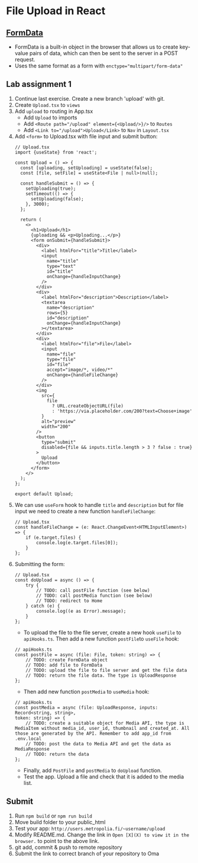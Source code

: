 # File Upload in React

## [FormData](https://developer.mozilla.org/en-US/docs/Web/API/FormData)
- FormData is a built-in object in the browser that allows us to create key-value pairs of data, which can then be sent to
  the server in a POST request.
- Uses the same format as a form with `enctype="multipart/form-data"`

## Lab assignment 1
1. Continue last exercise. Create a new branch 'upload' with git.
2. Create `Upload.tsx` to `views`
3. Add `upload` to routing in App.tsx
    * Add `Upload` to imports
    * Add `<Route path="/upload" element={<Upload/>}/>` to `Routes`
    * Add `<Link to="/upload">Upload</Link>` to `Nav` in `Layout.tsx`
4. Add `<form>` to Upload.tsx with file input and submit button:
    ```tsx
    // Upload.tsx
    import {useState} from 'react';

    const Upload = () => {
      const [uploading, setUploading] = useState(false);
      const [file, setFile] = useState<File | null>(null);
    
      const handleSubmit = () => {
        setUploading(true);
        setTimeout(() => {
          setUploading(false);
        }, 3000);
      };
    
      return (
        <>
          <h1>Upload</h1>
          {uploading && <p>Uploading...</p>}
          <form onSubmit={handleSubmit}>
            <div>
              <label htmlFor="title">Title</label>
              <input
                name="title"
                type="text"
                id="title"
                onChange={handleInputChange}
              />
            </div>
            <div>
              <label htmlFor="description">Description</label>
              <textarea
                name="description"
                rows={5}
                id="description"
                onChange={handleInputChange}
              ></textarea>
            </div>
            <div>
              <label htmlFor="file">File</label>
              <input
                name="file"
                type="file"
                id="file"
                accept="image/*, video/*"
                onChange={handleFileChange}
              />
            </div>
            <img
              src={
                file
                  ? URL.createObjectURL(file)
                  : 'https://via.placeholder.com/200?text=Choose+image'
              }
              alt="preview"
              width="200"
            />
            <button
              type="submit"
              disabled={file && inputs.title.length > 3 ? false : true}
            >
              Upload
            </button>
          </form>
        </>
      );
    };
    
    export default Upload;

    ```
5. We can use `useForm` hook to handle `title` and `description` but for file input we need to create a new function `handleFileChange`:
    ```tsx
    // Upload.tsx
    const handleFileChange = (e: React.ChangeEvent<HTMLInputElement>) => {
        if (e.target.files) {
            console.log(e.target.files[0]);
        }
    };
    ```
6. Submitting the form:
    ```tsx
    // Upload.tsx
    const doUpload = async () => {
        try {
            // TODO: call postFile function (see below)
            // TODO: call postMedia function (see below)
            // TODO: redirect to Home
        } catch (e) {
            console.log((e as Error).message);
        }
    };
    ```
   - To upload the file to the file server, create a new hook `useFile` to `apiHooks.ts`. Then add a new function `postFile`to `useFile` hook:
    ```tsx
    // apiHooks.ts
    const postFile = async (file: File, token: string) => {
        // TODO: create FormData object
        // TODO: add file to FormData
        // TODO: upload the file to file server and get the file data
        // TODO: return the file data. The type is UploadResponse
    };
    ```
   - Then add new function `postMedia` to `useMedia` hook:
    ```tsx
    // apiHooks.ts
    const postMedia = async (file: UploadResponse, inputs: Record<string, string>,
    token: string) => {
        // TODO: create a suitable object for Media API, the type is MediaItem without media_id, user_id, thumbnail and created_at. All those are generated by the API. Remember to add app_id from .env.local
        // TODO: post the data to Media API and get the data as MediaResponse
        // TODO: return the data
    };
    ```
    - Finally, add `PostFile` and `postMedia` to `doUpload` function.
    - Test the app. Upload a file and check that it is added to the media list.

## Submit

1. Run `npm build` or `npm run build`
2. Move build folder to your public_html
3. Test your app: `http://users.metropolia.fi/~username/upload`
4. Modify README.md. Change the link in `Open [X](X) to view it in the browser.` to point to the above link.
5. git add, commit & push to remote repository
6. Submit the link to correct branch of your repository to Oma
   
